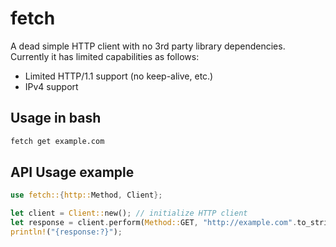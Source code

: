 # fetch

A dead simple HTTP client with no 3rd party library dependencies.
Currently it has limited capabilities as follows:

- Limited HTTP/1.1 support (no keep-alive, etc.)
- IPv4 support

## Usage in bash

```bash
fetch get example.com
```

## API Usage example

```rust
use fetch::{http::Method, Client};

let client = Client::new(); // initialize HTTP client
let response = client.perform(Method::GET, "http://example.com".to_string(), None); // perform HTTP request
println!("{response:?}");
```

